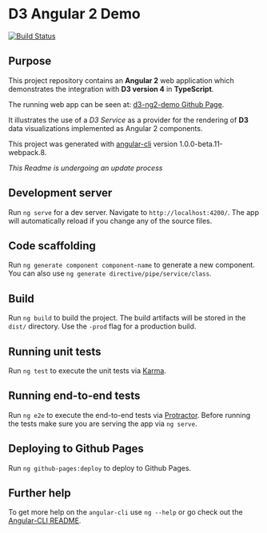 # D3 Angular 2 Demo

[![Build Status](https://travis-ci.org/tomwanzek/d3-ng2-demo.svg?branch=master)](https://travis-ci.org/tomwanzek/d3-ng2-demo)

## Purpose

This project repository contains an **Angular 2** web application which demonstrates the integration with **D3 version 4** in **TypeScript**.

The running web app can be seen at: [d3-ng2-demo Github Page](https://tomwanzek.github.io/d3-ng2-demo/).

It illustrates the use of a _D3 Service_ as a provider for the rendering of **D3** data visualizations implemented as Angular 2 components.

This project was generated with [angular-cli](https://github.com/angular/angular-cli) version 1.0.0-beta.11-webpack.8.


_This Readme is undergoing an update process_


## Development server
Run `ng serve` for a dev server. Navigate to `http://localhost:4200/`. The app will automatically reload if you change any of the source files.

## Code scaffolding

Run `ng generate component component-name` to generate a new component. You can also use `ng generate directive/pipe/service/class`.

## Build

Run `ng build` to build the project. The build artifacts will be stored in the `dist/` directory. Use the `-prod` flag for a production build.

## Running unit tests

Run `ng test` to execute the unit tests via [Karma](https://karma-runner.github.io).

## Running end-to-end tests

Run `ng e2e` to execute the end-to-end tests via [Protractor](http://www.protractortest.org/). 
Before running the tests make sure you are serving the app via `ng serve`.

## Deploying to Github Pages

Run `ng github-pages:deploy` to deploy to Github Pages.

## Further help

To get more help on the `angular-cli` use `ng --help` or go check out the [Angular-CLI README](https://github.com/angular/angular-cli/blob/master/README.md).
